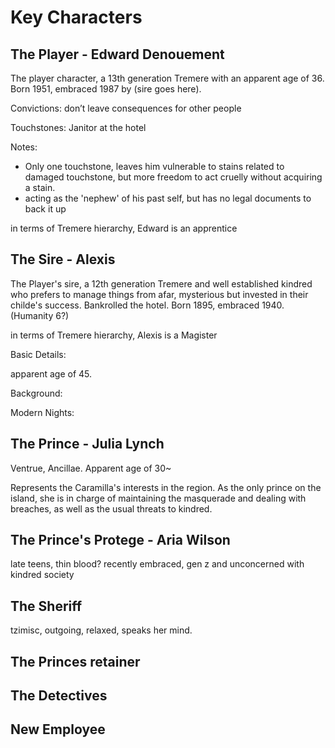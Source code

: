 # Key Characters

## The Player - Edward Denouement

The player character, a 13th generation Tremere with an apparent age of 36. Born 1951, embraced 1987 by (sire goes here).

Convictions: don’t leave consequences for other people

Touchstones: Janitor at the hotel

Notes:

* Only one touchstone, leaves him vulnerable to stains related to damaged touchstone, but more freedom to act cruelly without acquiring a stain.
* acting as the 'nephew' of his past self, but has no legal documents to back it up

in terms of Tremere hierarchy, Edward is an apprentice



## The Sire - Alexis

The Player's sire, a 12th generation Tremere and well established kindred who prefers to manage things from afar, mysterious but invested in their childe's success. Bankrolled the hotel. Born 1895, embraced 1940. (Humanity 6?)&#x20;

in terms of Tremere hierarchy, Alexis is a Magister

Basic Details:

apparent age of 45.&#x20;

Background:&#x20;

Modern Nights:&#x20;

## The Prince - Julia Lynch

Ventrue, Ancillae. Apparent age of 30\~

Represents the Caramilla's interests in the region. As the only prince on the island, she is in charge of maintaining the masquerade and  dealing with breaches, as well as the usual threats to kindred.&#x20;



## The Prince's Protege - Aria Wilson

late teens, thin blood? recently embraced, gen z and unconcerned with kindred society

## The Sheriff

tzimisc, outgoing, relaxed, speaks her mind.

## The Princes retainer

## The Detectives

## New Employee

